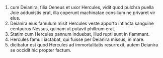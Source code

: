 1. cum Deianira, filia Oeneus et uxor Hercules, vidit quod pulchra puella Joie adduxistis erat, illa coperunt machinatae consilium ne privaret vir eius. 
2. Deianira eius famulum misit Hercules veste apporto intincta sanguine centaurus Nessus, quinam ut putavit philtrum erat. 
3. Statim cum Hercules pannum induebat, illud rupti sunt in flammant.
4. Hercules famuli iactabat, qui fuisse per Deianira missus, in mare.
5. dicibatur est quod Hercules ad immortalitatis resurrexit, autem Deianira se occidit hic propter factum. 
